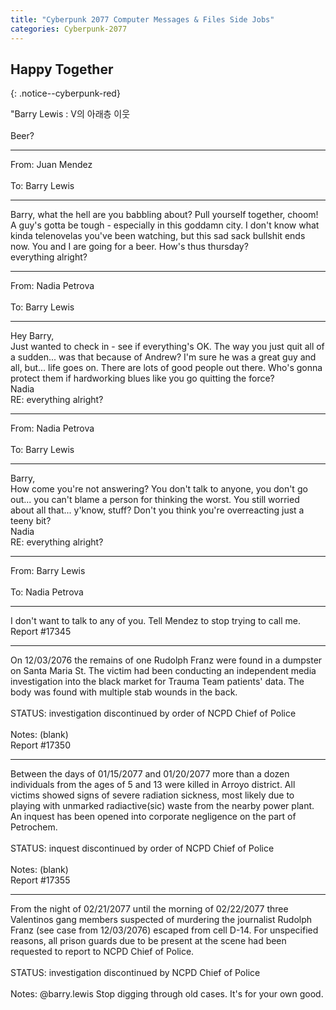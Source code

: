```yaml
---
title: "Cyberpunk 2077 Computer Messages & Files Side Jobs"
categories: Cyberpunk-2077
---
```


## Happy Together
{: .notice--cyberpunk-red}

<div class="cyberpunk-bg">
<span class="cyberpunk-lightgreen">"Barry Lewis : V의 아래층 이웃</span>
<br><br>
<span class="cyberpunk-blue pen-bold">Beer?</span>
<span class="cyberpunk-cyan">
<hr class="cyberpunk-hr">
<span class="pen-bold">From: Juan Mendez</span>
<br><br>
<span class="pen-bold">To: Barry Lewis</span>
<hr class="cyberpunk-hr">
Barry, what the hell are you babbling about? Pull yourself together, choom! A guy's gotta be tough - especially in this goddamn city. I don't know what kinda telenovelas you've been watching, but this sad sack bullshit ends now. You and I are going for a beer. How's thus thursday?
</span>
</div>

<div class="cyberpunk-bg">
<span class="cyberpunk-blue pen-bold">everything alright?</span>
<span class="cyberpunk-cyan">
<hr class="cyberpunk-hr">
<span class="pen-bold">From: Nadia Petrova</span>
<br><br>
<span class="pen-bold">To: Barry Lewis</span>
<hr class="cyberpunk-hr">
Hey Barry,<br>
Just wanted to check in - see if everything's OK. The way you just quit all of a sudden... was that because of Andrew? I'm sure he was a great guy and all, but... life goes on. There are lots of good people out there. Who's gonna protect them if hardworking blues like you go quitting the force?<br>
Nadia
</span>
</div>

<div class="cyberpunk-bg">
<span class="cyberpunk-blue pen-bold">RE: everything alright?</span>
<span class="cyberpunk-cyan">
<hr class="cyberpunk-hr">
<span class="pen-bold">From: Nadia Petrova</span>
<br><br>
<span class="pen-bold">To: Barry Lewis</span>
<hr class="cyberpunk-hr">
Barry,<br>
How come you're not answering? You don't talk to anyone, you don't go out... you can't blame a person for thinking the worst. You still worried about all that... y'know, stuff? Don't you think you're overreacting just a teeny bit?<br>
Nadia
</span>
</div>

<div class="cyberpunk-bg">
<span class="cyberpunk-blue pen-bold">RE: everything alright?</span>
<span class="cyberpunk-cyan">
<hr class="cyberpunk-hr">
<span class="pen-bold">From: Barry Lewis</span>
<br><br>
<span class="pen-bold">To: Nadia Petrova</span>
<hr class="cyberpunk-hr">
I don't want to talk to any of you. Tell Mendez to stop trying to call me.
</span>
</div>

<div class="cyberpunk-bg">
<span class="cyberpunk-violet pen-bold">Report #17345</span>
<span class="cyberpunk-cyan">
<hr class="cyberpunk-hr">
On 12/03/2076 the remains of one Rudolph Franz were found in a dumpster on Santa Maria St. The victim had been conducting an independent media investigation into the black market for Trauma Team patients' data. The body was found with multiple stab wounds in the back.
<br><br>
STATUS: investigation discontinued by order of NCPD Chief of Police
<br><br>
Notes: (blank)
</span>
</div>

<div class="cyberpunk-bg">
<span class="cyberpunk-violet pen-bold">Report #17350</span>
<span class="cyberpunk-cyan">
<hr class="cyberpunk-hr">
Between the days of 01/15/2077 and 01/20/2077 more than a dozen individuals from the ages of 5 and 13 were killed in Arroyo district. All victims showed signs of severe radiation sickness, most likely due to playing with unmarked radiactive(sic) waste from the nearby power plant. An inquest has been opened into corporate negligence on the part of Petrochem.
<br><br>
STATUS: inquest discontinued by order of NCPD Chief of Police
<br><br>
Notes: (blank)
</span>
</div>

<div class="cyberpunk-bg">
<span class="cyberpunk-violet pen-bold">Report #17355</span>
<span class="cyberpunk-cyan">
<hr class="cyberpunk-hr">
From the night of 02/21/2077 until the morning of 02/22/2077 three Valentinos gang members suspected of murdering the journalist Rudolph Franz (see case from 12/03/2076) escaped from cell D-14. For unspecified reasons, all prison guards due to be present at the scene had been requested to report to NCPD Chief of Police.
<br><br>
STATUS: investigation discontinued by NCPD Chief of Police
<br><br>
Notes: @barry.lewis Stop digging through old cases. It's for your own good.
</span>
</div>
